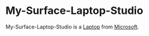 # My-Surface-Laptop-Studio

My-Surface-Laptop-Studio is a [Laptop](404.md) from [Microsoft](404.md).